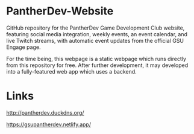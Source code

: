 # PantherDev-Website
GitHub repository for the PantherDev Game Development Club website, featuring social media integration, weekly events, an event calendar, and live Twitch streams, with automatic event updates from the official GSU Engage page.

For the time being, this webpage is a static webpage which runs directly from this repository for free. After further development, it may developed into a fully-featured web app which uses a backend.
# Links
http://pantherdev.duckdns.org/

https://gsupantherdev.netlify.app/
